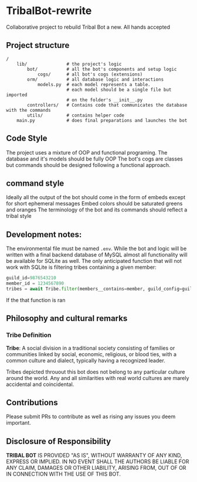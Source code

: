 # TribalBot-rewrite

Collaborative project to rebuild Tribal Bot a new.
All hands accepted

## Project structure

```
/
    lib/               # the project's logic
        bot/           # all the bot's components and setup logic
            cogs/      # all bot's cogs (extensions)
        orm/           # all database logic and interactions
            models.py  # each model represents a table. 
                       # each model should be a single file but imported 
                       # on the folder's __init__.py
        controllers/   # Contains code that communicates the database with the commands
        utils/         # contains helper code
    main.py            # does final preparations and launches the bot
```

## Code Style

The project uses a mixture of OOP and functional programing.
The database and it's models should be fully OOP
The bot's cogs are classes but commands should be designed following a functional approach.

## command style

Ideally all the output of the bot should come in the form of embeds except for short ephemeral messages
Embed colors should be saturated greens and oranges
The terminology of the bot and its commands should reflect a tribal style

## Development notes:

The environmental file must be named `.env`. While the bot and logic will be written with a final backend
database of MySQL almost all functionality will be available for SQLite as well. The only anticipated function 
that will not work with SQLite is filtering tribes containing a given member:
```py
guild_id=9876543210
member_id = 1234567890
tribes = await Tribe.filter(members__contains=member, guild_config=guild_id)
```
If the that function is ran


## Philosophy and cultural remarks

### Tribe Definition

**Tribe**: A social division in a traditional society consisting of families or communities linked by social, economic, religious, or blood ties, with a common culture and dialect, typically having a recognized leader.

Tribes depicted throuout this bot does not belong to any particular culture around the world. Any and all similarities with real world cultures are marely accidental and coincidental. 

## Contributions

Please submit PRs to contribute as well as rising any issues you deem important. 

## Disclosure of Responsibility

**TRIBAL BOT** IS PROVIDED "AS IS", WITHOUT WARRANTY OF ANY KIND, EXPRESS OR IMPLIED. IN NO EVENT SHALL THE AUTHORS BE LIABLE FOR ANY CLAIM, DAMAGES OR OTHER LIABILITY, ARISING FROM, OUT OF OR IN CONNECTION WITH THE USE OF THIS BOT.
